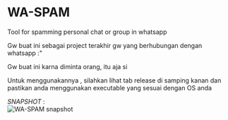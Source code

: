 # WA-SPAM

Tool for spamming personal chat or group in whatsapp

Gw buat ini sebagai project terakhir gw yang berhubungan dengan whatsapp :"

Gw buat ini karna diminta orang, itu aja si

Untuk menggunakannya , silahkan lihat tab release di samping kanan dan pastikan anda menggunakan executable yang sesuai dengan OS anda



*SNAPSHOT* : </br>
<img src="https://i.ibb.co/3c4DW2L/snapshot.png" alt="WA-SPAM snapshot">
